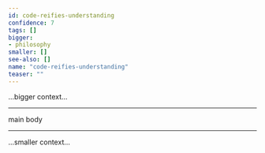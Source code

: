 ```yaml
---
id: code-reifies-understanding
confidence: 7
tags: []
bigger:
- philosophy
smaller: []
see-also: []
name: "code-reifies-understanding"
teaser: ""
---
```



...bigger context...

---

main body

---

...smaller context...
